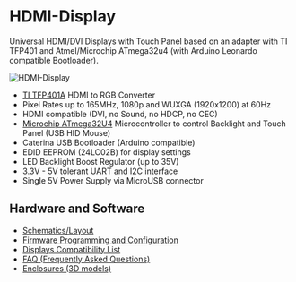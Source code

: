 # HDMI-Display
Universal HDMI/DVI Displays with Touch Panel based on an adapter with TI TFP401 and Atmel/Microchip ATmega32u4 (with Arduino Leonardo compatible Bootloader).

![HDMI-Display](https://github.com/watterott/HDMI-Display/raw/master/hardware/HDMI-Display_v12.jpg)

* [TI TFP401A](http://www.ti.com/product/TFP401A) HDMI to RGB Converter
* Pixel Rates up to 165MHz, 1080p and WUXGA (1920x1200) at 60Hz
* HDMI compatible (DVI, no Sound, no HDCP, no CEC)
* [Microchip ATmega32U4](http://www.microchip.com/wwwproducts/en/ATMEGA32U4) Microcontroller to control Backlight and Touch Panel (USB HID Mouse)
* Caterina USB Bootloader (Arduino compatible)
* EDID EEPROM (24LC02B) for display settings
* LED Backlight Boost Regulator (up to 35V)
* 3.3V - 5V tolerant UART and I2C interface
* Single 5V Power Supply via MicroUSB connector


## Hardware and Software
* [Schematics/Layout](https://github.com/watterott/HDMI-Display/tree/master/hardware)
* [Firmware Programming and Configuration](https://github.com/watterott/HDMI-Display/tree/master/software#hdmi-display-firmware)
* [Displays Compatibility List](https://github.com/watterott/HDMI-Display/blob/master/docs/Displays.md)
* [FAQ (Frequently Asked Questions)](https://github.com/watterott/HDMI-Display/blob/master/docs/FAQ.md)
* [Enclosures (3D models)](https://www.thingiverse.com/search?q=watterott+display)
